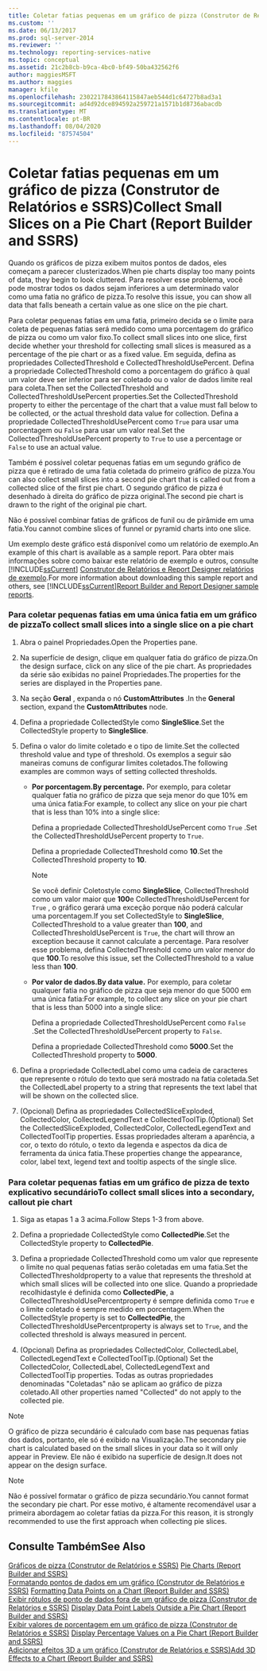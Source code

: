 ```yaml
---
title: Coletar fatias pequenas em um gráfico de pizza (Construtor de Relatórios e SSRS) | Microsoft Docs
ms.custom: ''
ms.date: 06/13/2017
ms.prod: sql-server-2014
ms.reviewer: ''
ms.technology: reporting-services-native
ms.topic: conceptual
ms.assetid: 21c2b8cb-b9ca-4bc0-bf49-50ba432562f6
author: maggiesMSFT
ms.author: maggies
manager: kfile
ms.openlocfilehash: 2302217843864115847aeb544d1c64727b8ad3a1
ms.sourcegitcommit: ad4d92dce894592a259721a1571b1d8736abacdb
ms.translationtype: MT
ms.contentlocale: pt-BR
ms.lasthandoff: 08/04/2020
ms.locfileid: "87574504"
---
```

# <a name="collect-small-slices-on-a-pie-chart-report-builder-and-ssrs"></a><span data-ttu-id="c275c-102">Coletar fatias pequenas em um gráfico de pizza (Construtor de Relatórios e SSRS)</span><span class="sxs-lookup"><span data-stu-id="c275c-102">Collect Small Slices on a Pie Chart (Report Builder and SSRS)</span></span>
  <span data-ttu-id="c275c-103">Quando os gráficos de pizza exibem muitos pontos de dados, eles começam a parecer clusterizados.</span><span class="sxs-lookup"><span data-stu-id="c275c-103">When pie charts display too many points of data, they begin to look cluttered.</span></span> <span data-ttu-id="c275c-104">Para resolver esse problema, você pode mostrar todos os dados sejam inferiores a um determinado valor como uma fatia no gráfico de pizza.</span><span class="sxs-lookup"><span data-stu-id="c275c-104">To resolve this issue, you can show all data that falls beneath a certain value as one slice on the pie chart.</span></span>  
  
 <span data-ttu-id="c275c-105">Para coletar pequenas fatias em uma fatia, primeiro decida se o limite para coleta de pequenas fatias será medido como uma porcentagem do gráfico de pizza ou como um valor fixo.</span><span class="sxs-lookup"><span data-stu-id="c275c-105">To collect small slices into one slice, first decide whether your threshold for collecting small slices is measured as a percentage of the pie chart or as a fixed value.</span></span> <span data-ttu-id="c275c-106">Em seguida, defina as propriedades CollectedThreshold e CollectedThresholdUsePercent. Defina a propriedade CollectedThreshold como a porcentagem do gráfico à qual um valor deve ser inferior para ser coletado ou o valor de dados limite real para coleta.</span><span class="sxs-lookup"><span data-stu-id="c275c-106">Then set the CollectedThreshold and CollectedThresholdUsePercent properties.Set the CollectedThreshold property to either the percentage of the chart that a value must fall below to be collected, or the actual threshold data value for collection.</span></span> <span data-ttu-id="c275c-107">Defina a propriedade CollectedThresholdUsePercent como `True` para usar uma porcentagem ou `False` para usar um valor real.</span><span class="sxs-lookup"><span data-stu-id="c275c-107">Set the CollectedThresholdUsePercent property to `True` to use a percentage or `False` to use an actual value.</span></span>  
  
 <span data-ttu-id="c275c-108">Também é possível coletar pequenas fatias em um segundo gráfico de pizza que é retirado de uma fatia coletada do primeiro gráfico de pizza.</span><span class="sxs-lookup"><span data-stu-id="c275c-108">You can also collect small slices into a second pie chart that is called out from a collected slice of the first pie chart.</span></span> <span data-ttu-id="c275c-109">O segundo gráfico de pizza é desenhado à direita do gráfico de pizza original.</span><span class="sxs-lookup"><span data-stu-id="c275c-109">The second pie chart is drawn to the right of the original pie chart.</span></span>  
  
 <span data-ttu-id="c275c-110">Não é possível combinar fatias de gráficos de funil ou de pirâmide em uma fatia.</span><span class="sxs-lookup"><span data-stu-id="c275c-110">You cannot combine slices of funnel or pyramid charts into one slice.</span></span>  
  
 <span data-ttu-id="c275c-111">Um exemplo deste gráfico está disponível como um relatório de exemplo.</span><span class="sxs-lookup"><span data-stu-id="c275c-111">An example of this chart is available as a sample report.</span></span> <span data-ttu-id="c275c-112">Para obter mais informações sobre como baixar este relatório de exemplo e outros, consulte [!INCLUDE[ssCurrent](../../includes/sscurrent-md.md)] [Construtor de Relatórios e Report Designer relatórios de exemplo](https://go.microsoft.com/fwlink/?LinkId=198283).</span><span class="sxs-lookup"><span data-stu-id="c275c-112">For more information about downloading this sample report and others, see [!INCLUDE[ssCurrent](../../includes/sscurrent-md.md)][Report Builder and Report Designer sample reports](https://go.microsoft.com/fwlink/?LinkId=198283).</span></span>  
  
### <a name="to-collect-small-slices-into-a-single-slice-on-a-pie-chart"></a><span data-ttu-id="c275c-113">Para coletar pequenas fatias em uma única fatia em um gráfico de pizza</span><span class="sxs-lookup"><span data-stu-id="c275c-113">To collect small slices into a single slice on a pie chart</span></span>  
  
1.  <span data-ttu-id="c275c-114">Abra o painel Propriedades.</span><span class="sxs-lookup"><span data-stu-id="c275c-114">Open the Properties pane.</span></span>  
  
2.  <span data-ttu-id="c275c-115">Na superfície de design, clique em qualquer fatia do gráfico de pizza.</span><span class="sxs-lookup"><span data-stu-id="c275c-115">On the design surface, click on any slice of the pie chart.</span></span> <span data-ttu-id="c275c-116">As propriedades da série são exibidas no painel Propriedades.</span><span class="sxs-lookup"><span data-stu-id="c275c-116">The properties for the series are displayed in the Properties pane.</span></span>  
  
3.  <span data-ttu-id="c275c-117">Na seção **Geral** , expanda o nó **CustomAttributes** .</span><span class="sxs-lookup"><span data-stu-id="c275c-117">In the **General** section, expand the **CustomAttributes** node.</span></span>  
  
4.  <span data-ttu-id="c275c-118">Defina a propriedade CollectedStyle como **SingleSlice**.</span><span class="sxs-lookup"><span data-stu-id="c275c-118">Set the CollectedStyle property to **SingleSlice**.</span></span>  
  
5.  <span data-ttu-id="c275c-119">Defina o valor do limite coletado e o tipo de limite.</span><span class="sxs-lookup"><span data-stu-id="c275c-119">Set the collected threshold value and type of threshold.</span></span> <span data-ttu-id="c275c-120">Os exemplos a seguir são maneiras comuns de configurar limites coletados.</span><span class="sxs-lookup"><span data-stu-id="c275c-120">The following examples are common ways of setting collected thresholds.</span></span>  
  
    -   <span data-ttu-id="c275c-121">**Por porcentagem.**</span><span class="sxs-lookup"><span data-stu-id="c275c-121">**By percentage.**</span></span> <span data-ttu-id="c275c-122">Por exemplo, para coletar qualquer fatia no gráfico de pizza que seja menor do que 10% em uma única fatia:</span><span class="sxs-lookup"><span data-stu-id="c275c-122">For example, to collect any slice on your pie chart that is less than 10% into a single slice:</span></span>  
  
         <span data-ttu-id="c275c-123">Defina a propriedade CollectedThresholdUsePercent como `True` .</span><span class="sxs-lookup"><span data-stu-id="c275c-123">Set the CollectedThresholdUsePercent property to `True`.</span></span>  
  
         <span data-ttu-id="c275c-124">Defina a propriedade CollectedThreshold como **10**.</span><span class="sxs-lookup"><span data-stu-id="c275c-124">Set the CollectedThreshold property to **10**.</span></span>  
  
        > [!NOTE]  
        >  <span data-ttu-id="c275c-125">Se você definir Coletostyle como **SingleSlice**, CollectedThreshold como um valor maior que **100**e CollectedThresholdUsePercent for `True` , o gráfico gerará uma exceção porque não poderá calcular uma porcentagem.</span><span class="sxs-lookup"><span data-stu-id="c275c-125">If you set CollectedStyle to **SingleSlice**, CollectedThreshold to a value greater than **100**, and CollectedThresholdUsePercent is `True`, the chart will throw an exception because it cannot calculate a percentage.</span></span> <span data-ttu-id="c275c-126">Para resolver esse problema, defina CollectedThreshold como um valor menor do que **100**.</span><span class="sxs-lookup"><span data-stu-id="c275c-126">To resolve this issue, set the CollectedThreshold to a value less than **100**.</span></span>  
  
    -   <span data-ttu-id="c275c-127">**Por valor de dados.**</span><span class="sxs-lookup"><span data-stu-id="c275c-127">**By data value.**</span></span> <span data-ttu-id="c275c-128">Por exemplo, para coletar qualquer fatia no gráfico de pizza que seja menor do que 5000 em uma única fatia:</span><span class="sxs-lookup"><span data-stu-id="c275c-128">For example, to collect any slice on your pie chart that is less than 5000 into a single slice:</span></span>  
  
         <span data-ttu-id="c275c-129">Defina a propriedade CollectedThresholdUsePercent como `False` .</span><span class="sxs-lookup"><span data-stu-id="c275c-129">Set the CollectedThresholdUsePercent property to `False`.</span></span>  
  
         <span data-ttu-id="c275c-130">Defina a propriedade CollectedThreshold como **5000**.</span><span class="sxs-lookup"><span data-stu-id="c275c-130">Set the CollectedThreshold property to **5000**.</span></span>  
  
6.  <span data-ttu-id="c275c-131">Defina a propriedade CollectedLabel como uma cadeia de caracteres que represente o rótulo do texto que será mostrado na fatia coletada.</span><span class="sxs-lookup"><span data-stu-id="c275c-131">Set the CollectedLabel property to a string that represents the text label that will be shown on the collected slice.</span></span>  
  
7.  <span data-ttu-id="c275c-132">(Opcional) Defina as propriedades CollectedSliceExploded, CollectedColor, CollectedLegendText e CollectedToolTip.</span><span class="sxs-lookup"><span data-stu-id="c275c-132">(Optional) Set the CollectedSliceExploded, CollectedColor, CollectedLegendText and CollectedToolTip properties.</span></span> <span data-ttu-id="c275c-133">Essas propriedades alteram a aparência, a cor, o texto do rótulo, o texto da legenda e aspectos da dica de ferramenta da única fatia.</span><span class="sxs-lookup"><span data-stu-id="c275c-133">These properties change the appearance, color, label text, legend text and tooltip aspects of the single slice.</span></span>  
  
### <a name="to-collect-small-slices-into-a-secondary-callout-pie-chart"></a><span data-ttu-id="c275c-134">Para coletar pequenas fatias em um gráfico de pizza de texto explicativo secundário</span><span class="sxs-lookup"><span data-stu-id="c275c-134">To collect small slices into a secondary, callout pie chart</span></span>  
  
1.  <span data-ttu-id="c275c-135">Siga as etapas 1 a 3 acima.</span><span class="sxs-lookup"><span data-stu-id="c275c-135">Follow Steps 1-3 from above.</span></span>  
  
2.  <span data-ttu-id="c275c-136">Defina a propriedade CollectedStyle como **CollectedPie**.</span><span class="sxs-lookup"><span data-stu-id="c275c-136">Set the CollectedStyle property to **CollectedPie**.</span></span>  
  
3.  <span data-ttu-id="c275c-137">Defina a propriedade CollectedThreshold como um valor que represente o limite no qual pequenas fatias serão coletadas em uma fatia.</span><span class="sxs-lookup"><span data-stu-id="c275c-137">Set the CollectedThresholdproperty to a value that represents the threshold at which small slices will be collected into one slice.</span></span> <span data-ttu-id="c275c-138">Quando a propriedade recolhidastyle é definida como **CollectedPie**, a CollectedThresholdUsePercentproperty é sempre definida como `True` e o limite coletado é sempre medido em porcentagem.</span><span class="sxs-lookup"><span data-stu-id="c275c-138">When the CollectedStyle property is set to **CollectedPie**, the CollectedThresholdUsePercentproperty is always set to `True`, and the collected threshold is always measured in percent.</span></span>  
  
4.  <span data-ttu-id="c275c-139">(Opcional) Defina as propriedades CollectedColor, CollectedLabel, CollectedLegendText e CollectedToolTip.</span><span class="sxs-lookup"><span data-stu-id="c275c-139">(Optional) Set the CollectedColor, CollectedLabel, CollectedLegendText and CollectedToolTip properties.</span></span> <span data-ttu-id="c275c-140">Todas as outras propriedades denominadas "Coletadas" não se aplicam ao gráfico de pizza coletado.</span><span class="sxs-lookup"><span data-stu-id="c275c-140">All other properties named "Collected" do not apply to the collected pie.</span></span>  
  
> [!NOTE]  
>  <span data-ttu-id="c275c-141">O gráfico de pizza secundário é calculado com base nas pequenas fatias dos dados, portanto, ele só é exibido na Visualização.</span><span class="sxs-lookup"><span data-stu-id="c275c-141">The secondary pie chart is calculated based on the small slices in your data so it will only appear in Preview.</span></span> <span data-ttu-id="c275c-142">Ele não é exibido na superfície de design.</span><span class="sxs-lookup"><span data-stu-id="c275c-142">It does not appear on the design surface.</span></span>  
  
> [!NOTE]  
>  <span data-ttu-id="c275c-143">Não é possível formatar o gráfico de pizza secundário.</span><span class="sxs-lookup"><span data-stu-id="c275c-143">You cannot format the secondary pie chart.</span></span> <span data-ttu-id="c275c-144">Por esse motivo, é altamente recomendável usar a primeira abordagem ao coletar fatias da pizza.</span><span class="sxs-lookup"><span data-stu-id="c275c-144">For this reason, it is strongly recommended to use the first approach when collecting pie slices.</span></span>  
  
## <a name="see-also"></a><span data-ttu-id="c275c-145">Consulte Também</span><span class="sxs-lookup"><span data-stu-id="c275c-145">See Also</span></span>  
 <span data-ttu-id="c275c-146">[Gráficos de pizza &#40;Construtor de Relatórios e SSRS&#41;](charts-report-builder-and-ssrs.md) </span><span class="sxs-lookup"><span data-stu-id="c275c-146">[Pie Charts &#40;Report Builder and SSRS&#41;](charts-report-builder-and-ssrs.md) </span></span>  
 <span data-ttu-id="c275c-147">[Formatando pontos de dados em um gráfico &#40;Construtor de Relatórios e SSRS&#41;](formatting-data-points-on-a-chart-report-builder-and-ssrs.md) </span><span class="sxs-lookup"><span data-stu-id="c275c-147">[Formatting Data Points on a Chart &#40;Report Builder and SSRS&#41;](formatting-data-points-on-a-chart-report-builder-and-ssrs.md) </span></span>  
 <span data-ttu-id="c275c-148">[Exibir rótulos de ponto de dados fora de um gráfico de pizza &#40;Construtor de Relatórios e SSRS&#41;](display-data-point-labels-outside-a-pie-chart-report-builder-and-ssrs.md) </span><span class="sxs-lookup"><span data-stu-id="c275c-148">[Display Data Point Labels Outside a Pie Chart &#40;Report Builder and SSRS&#41;](display-data-point-labels-outside-a-pie-chart-report-builder-and-ssrs.md) </span></span>  
 <span data-ttu-id="c275c-149">[Exibir valores de porcentagem em um gráfico de pizza &#40;Construtor de Relatórios e SSRS&#41;](display-percentage-values-on-a-pie-chart-report-builder-and-ssrs.md) </span><span class="sxs-lookup"><span data-stu-id="c275c-149">[Display Percentage Values on a Pie Chart &#40;Report Builder and SSRS&#41;](display-percentage-values-on-a-pie-chart-report-builder-and-ssrs.md) </span></span>  
 [<span data-ttu-id="c275c-150">Adicionar efeitos 3D a um gráfico &#40;Construtor de Relatórios e SSRS&#41;</span><span class="sxs-lookup"><span data-stu-id="c275c-150">Add 3D Effects to a Chart &#40;Report Builder and SSRS&#41;</span></span>](chart-effects-add-3d-effects-report-builder.md)  
  
  
